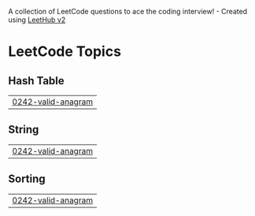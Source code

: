 A collection of LeetCode questions to ace the coding interview! - Created using [LeetHub v2](https://github.com/arunbhardwaj/LeetHub-2.0)
<!---LeetCode Topics Start-->
# LeetCode Topics
## Hash Table
|  |
| ------- |
| [0242-valid-anagram](https://github.com/Namir-Khan/Leet-Code/tree/master/0242-valid-anagram) |
## String
|  |
| ------- |
| [0242-valid-anagram](https://github.com/Namir-Khan/Leet-Code/tree/master/0242-valid-anagram) |
## Sorting
|  |
| ------- |
| [0242-valid-anagram](https://github.com/Namir-Khan/Leet-Code/tree/master/0242-valid-anagram) |
<!---LeetCode Topics End-->